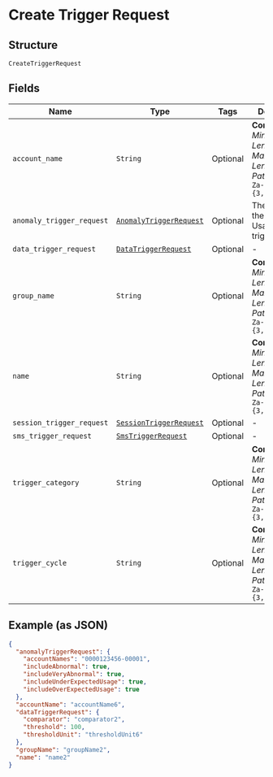 
# Create Trigger Request

## Structure

`CreateTriggerRequest`

## Fields

| Name | Type | Tags | Description |
|  --- | --- | --- | --- |
| `account_name` | `String` | Optional | **Constraints**: *Minimum Length*: `3`, *Maximum Length*: `32`, *Pattern*: `^[A-Za-z0-9]{3,32}$` |
| `anomaly_trigger_request` | [`AnomalyTriggerRequest`](../../doc/models/anomaly-trigger-request.md) | Optional | The details of the UsageAnomaly trigger. |
| `data_trigger_request` | [`DataTriggerRequest`](../../doc/models/data-trigger-request.md) | Optional | - |
| `group_name` | `String` | Optional | **Constraints**: *Minimum Length*: `3`, *Maximum Length*: `32`, *Pattern*: `^[A-Za-z0-9]{3,32}$` |
| `name` | `String` | Optional | **Constraints**: *Minimum Length*: `3`, *Maximum Length*: `32`, *Pattern*: `^[A-Za-z0-9]{3,32}$` |
| `session_trigger_request` | [`SessionTriggerRequest`](../../doc/models/session-trigger-request.md) | Optional | - |
| `sms_trigger_request` | [`SmsTriggerRequest`](../../doc/models/sms-trigger-request.md) | Optional | - |
| `trigger_category` | `String` | Optional | **Constraints**: *Minimum Length*: `3`, *Maximum Length*: `32`, *Pattern*: `^[A-Za-z0-9]{3,32}$` |
| `trigger_cycle` | `String` | Optional | **Constraints**: *Minimum Length*: `3`, *Maximum Length*: `32`, *Pattern*: `^[A-Za-z0-9]{3,32}$` |

## Example (as JSON)

```json
{
  "anomalyTriggerRequest": {
    "accountNames": "0000123456-00001",
    "includeAbnormal": true,
    "includeVeryAbnormal": true,
    "includeUnderExpectedUsage": true,
    "includeOverExpectedUsage": true
  },
  "accountName": "accountName6",
  "dataTriggerRequest": {
    "comparator": "comparator2",
    "threshold": 100,
    "thresholdUnit": "thresholdUnit6"
  },
  "groupName": "groupName2",
  "name": "name2"
}
```

